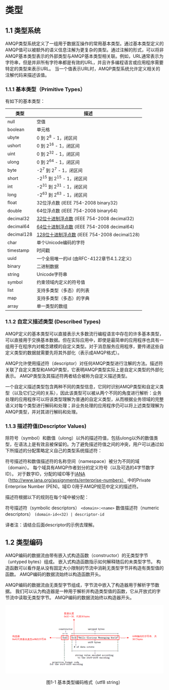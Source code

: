 # 类型

## 1.1 类型系统

AMQP类型系统定义了一组用于数据互操作的常用基本类型。通过基本类型定义的AMQP值可以被额外的语义信息注解为更复杂的类型。通过注解的形式，可以将非AMQP基本类型表示的外部类型与AMQP基本类型相关联。例如，URL通常表示为字符串，但是并非所有字符串都是有效的URL，并且许多编程语言或应用程序需要特定的类型来表示URL。 当一个值表示URL时，AMQP类型系统允许定义相关的注解代码来描述该值。

### 1.1.1 基本类型（Primitive Types）

有如下的基本类型：

|  类型   |  描述  |
|  ----  | ----  |
| null  | 空值 |
| boolean | 单元格 |
| ubyte | 0 到 2<sup>8</sup> - 1，闭区间 |
| ushort | 0 到 2<sup>16</sup> - 1，闭区间 |
| uint | 0 到 2<sup>32</sup> - 1，闭区间 |
| ulong | 0 到 2<sup>64</sup> - 1，闭区间 |
| byte | -2<sup>7</sup> 到 2<sup>7</sup> - 1，闭区间 |
| short | -2<sup>15</sup> 到 2<sup>15</sup> - 1，闭区间 |
| int | -2<sup>31</sup> 到 2<sup>31</sup> - 1，闭区间 |
| long | -2<sup>63</sup> 到 2<sup>63</sup> - 1，闭区间 |
| float | 32位浮点数 (IEEE 754-2008 binary32) |
| double | 64位浮点数 (IEEE 754-2008 binary64) |
| decimal32 | [32位十进制浮点数](https://en.wikipedia.org/wiki/Decimal32_floating-point_format) (IEEE 754-2008 decimal32) |
| decimal64 | [64位十进制浮点数](https://en.wikipedia.org/wiki/Decimal64_floating-point_format) (IEEE 754-2008 decimal64) |
| decimal128 | [128位十进制浮点数](https://en.wikipedia.org/wiki/Decimal128_floating-point_format) (IEEE 754-2008 decimal128) |
| char | 单个Unicode编码的字符 |
| timestamp | 时间戳 |
| uuid | 一个全局唯一的id (由RFC-4122章节4.1.2定义) |
| binary | 二进制数据 |
| string | Unicode字符串 |
| symbol | 约束领域内定义的符号值 |
| list |  支持多类型（多态）的列表 |
| map | 支持多类型（多态）的字典 |
| array | 单一类型的数组 |

### 1.1.2 自定义描述类型 (Described Types)

AMQP定义的基本类型可以直接表示大多数流行编程语言中存在的许多基本类型，可以直接用于交换基本数据。但在实际应用中，即使是最简单的应用程序也具有一组用于在程序内对概念建模的自定义类型。对于消息服务应用程序，要传递这些自定义类型的数据就需要先将其外部化（表示成AMQP格式）。

AMQP允许使用描述符（descriptor）对任何AMQP类型进行注解的方法。描述符关联了自定义类型和AMQP类型，它表明AMQP类型实际上是自定义类型的外部化表示。 AMQP类型及其描述符两者结合被称为自定义描述类型。

一个自定义描述类型包含两种不同的类型信息，它同时识别AMQP类型和自定义类型（以及它们之间的关系），因此该类型可以被从两个不同的角度进行解析：业务处理的应用程序可以将该类型理解为普通的自定义类型，从而根据业务领域的完整语义对每个类型进行解码和处理；非业务处理的应用程序仍可以将上述类型理解为AMQP类型，并对其进行解码和处理。

### 1.1.3 描述符值(Descriptor Values)

除符号（symbol）和数值（ulong）以外的描述符值，包括ulong以外的数值类型，在语法上是有效且被保留的。为了避免描述符值之间的冲突，用户可以通过如下所描述的分配策略定义自己的类型系统描述符：

符号描述符和数值描述符的名称空间（namespace）被分为不同的域（domain）。 每个域具有AMQP作者划分的定义符号（以及可选的4字节数字ID）。 对于数字ID，分配的域ID等于[IANA](https://en.wikipedia.org/wiki/Internet_Assigned_Numbers_Authority)（http://www.iana.org/assignments/enterprise-numbers） 中的Private Enterprise Number (PEN)。域ID 0用于AMQP规范中定义的描述符。

描述符根据以下的规则在每个域中被分配：

符号描述符（symbolic descriptors）
    ```<domain>:<name>```
数值描述符（numeric descriptors）
    ```(domain-id<<32) | descriptor-id```

译者注：请结合后面descriptor的示例去理解。

## 1.2 类型编码

AMQP编码的数据流由带有嵌入式构造函数（constructor）的无类型字节（untyped bytes）组成。 嵌入式构造函数指示如何解释随后的未类型字节。 构造函数可以看作是从没有固定大小限制的节流中消耗无类型字节并构造有类型值的函数。 AMQP编码的数据流始终以构造函数开头。

AMQP编码的数据流由无类型字节组成，字节流中嵌入了构造器用于解析字节数据。 我们可以认为构造器是一种用于解析并构造类型值的函数，它从开放式的字节流中读取无类型字节。 AMQP编码的数据流始终以构造器开头。

![图1.1： 基本类型编码格式](./imgs/Figure1-1-Primitive-Format-Code.png "图1.1： 基本类型编码格式")

<center>图1-1 基本类型编码格式（utf8 string）</center>
